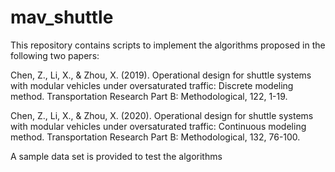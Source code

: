 # mav_shuttle

This repository contains scripts to implement the algorithms proposed in the following two papers:

Chen, Z., Li, X., & Zhou, X. (2019). Operational design for shuttle systems with modular vehicles under oversaturated traffic: Discrete modeling method. Transportation Research Part B: Methodological, 122, 1-19.

Chen, Z., Li, X., & Zhou, X. (2020). Operational design for shuttle systems with modular vehicles under oversaturated traffic: Continuous modeling method. Transportation Research Part B: Methodological, 132, 76-100.

A sample data set is provided to test the algorithms
